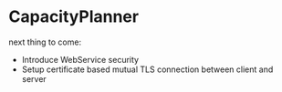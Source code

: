 # CapacityPlanner
next thing to come:
- Introduce WebService security
- Setup certificate based mutual TLS connection between client and server
